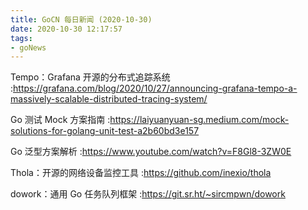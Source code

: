 ```yaml
---
title: GoCN 每日新闻 (2020-10-30)
date: 2020-10-30 12:17:57
tags:
- goNews
---
```

Tempo：Grafana 开源的分布式追踪系统 :https://grafana.com/blog/2020/10/27/announcing-grafana-tempo-a-massively-scalable-distributed-tracing-system/

Go 测试 Mock 方案指南 :https://laiyuanyuan-sg.medium.com/mock-solutions-for-golang-unit-test-a2b60bd3e157

Go 泛型方案解析 :https://www.youtube.com/watch?v=F8Gl8-3ZW0E

Thola：开源的网络设备监控工具 :https://github.com/inexio/thola

dowork：通用 Go 任务队列框架 :https://git.sr.ht/~sircmpwn/dowork

